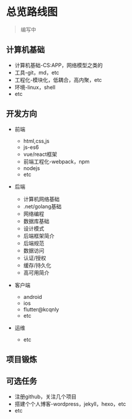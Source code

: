 # 总览路线图

> 编写中

## 计算机基础

* 计算机基础-CS:APP，网络模型之类的
* 工具-git，md，etc
* 工程化-模块化，低耦合，高内聚，etc
* 环境-linux，shell
* etc

## 开发方向

* 前端
  * html,css,js
  * js-es6
  * vue/react框架
  * 前端工程化-webpack，npm
  * nodejs
  * etc
* 后端
  * 计算机网络基础
  * .net/golang基础
  * 网络编程
  * 数据库基础
  * 设计模式
  * 后端框架简介
  * 后端规范
  * 数据访问
  * 认证/授权
  * 缓存/持久化
  * 高可用简介

* 客户端
  * android
  * ios
  * flutter@kcqnly
  * etc
  
* 运维
  * etc

## 项目锻炼

## 可选任务

* 注册github，关注几个项目
* 搭建个个人博客-wordpress，jekyll，hexo，etc
* etc